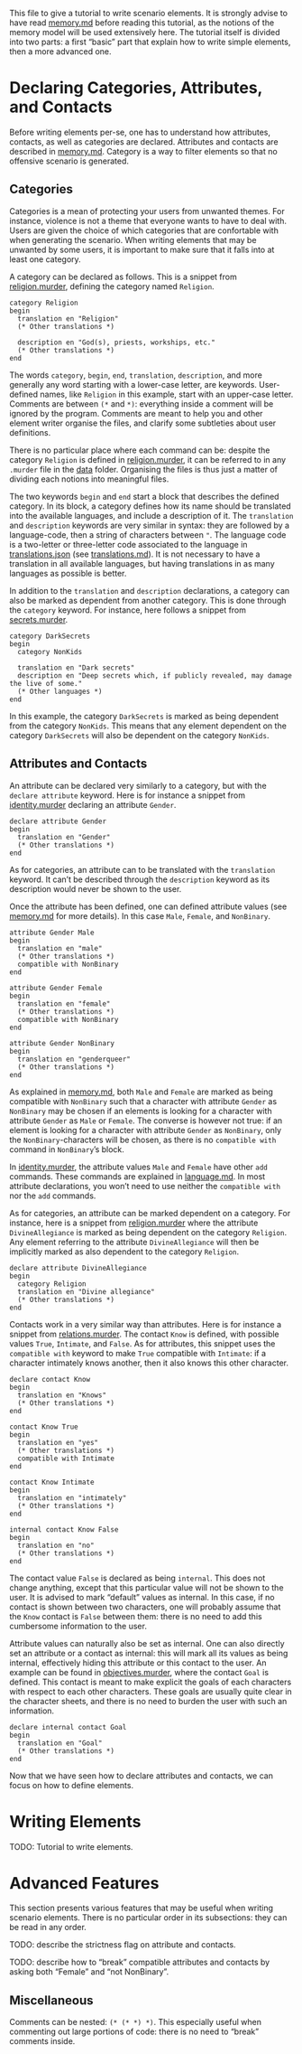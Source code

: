 
This file to give a tutorial to write scenario elements.
It is strongly advise to have read [memory.md](./memory.md) before reading this tutorial, as the notions of the memory model will be used extensively here.
The tutorial itself is divided into two parts: a first “basic” part that explain how to write simple elements, then a more advanced one.

# Declaring Categories, Attributes, and Contacts

Before writing elements per-se, one has to understand how attributes, contacts, as well as categories are declared.
Attributes and contacts are described in [memory.md](./memory.md).
Category is a way to filter elements so that no offensive scenario is generated.

## Categories

Categories is a mean of protecting your users from unwanted themes.
For instance, violence is not a theme that everyone wants to have to deal with.
Users are given the choice of which categories that are confortable with when generating the scenario.
When writing elements that may be unwanted by some users, it is important to make sure that it falls into at least one category.

A category can be declared as follows.
This is a snippet from [religion.murder](../data/religion.murder), defining the category named `Religion`.
```murder
category Religion
begin
  translation en "Religion"
  (* Other translations *)

  description en "God(s), priests, workships, etc."
  (* Other translations *)
end
```
The words `category`, `begin`, `end`, `translation`, `description`, and more generally any word starting with a lower-case letter, are keywords.
User-defined names, like `Religion` in this example, start with an upper-case letter.
Comments are between `(*` and `*)`: everything inside a comment will be ignored by the program.
Comments are meant to help you and other element writer organise the files, and clarify some subtleties about user definitions.

There is no particular place where each command can be: despite the category `Religion` is defined in [religion.murder](../data/religion.murder), it can be referred to in any `.murder` file in the [data](../data) folder.
Organising the files is thus just a matter of dividing each notions into meaningful files.

The two keywords `begin` and `end` start a block that describes the defined category.
In its block, a category defines how its name should be translated into the available languages, and include a description of it.
The `translation` and `description` keywords are very similar in syntax: they are followed by a language-code, then a string of characters between `"`.
The language code is a two-letter or three-letter code associated to the language in [translations.json](../web/translations.json) (see [translations.md](./translations.md)).
It is not necessary to have a translation in all available languages, but having translations in as many languages as possible is better.

In addition to the `translation` and `description` declarations, a category can also be marked as dependent from another category.
This is done through the `category` keyword.
For instance, here follows a snippet from [secrets.murder](../data/secrets.murder).
```murder
category DarkSecrets
begin
  category NonKids

  translation en "Dark secrets"
  description en "Deep secrets which, if publicly revealed, may damage the live of some."
  (* Other languages *)
end
```
In this example, the category `DarkSecrets` is marked as being dependent from the category `NonKids`.
This means that any element dependent on the category `DarkSecrets` will also be dependent on the category `NonKids`.

## Attributes and Contacts

An attribute can be declared very similarly to a category, but with the `declare attribute` keyword.
Here is for instance a snippet from [identity.murder](../data/identity.murder) declaring an attribute `Gender`.
```murder
declare attribute Gender
begin
  translation en "Gender"
  (* Other translations *)
end
```
As for categories, an attribute can to be translated with the `translation` keyword.
It can’t be described through the `description` keyword as its description would never be shown to the user.

Once the attribute has been defined, one can defined attribute values (see [memory.md](./memory.md) for more details).
In this case `Male`, `Female`, and `NonBinary`.
```murder
attribute Gender Male
begin
  translation en "male"
  (* Other translations *)
  compatible with NonBinary
end

attribute Gender Female
begin
  translation en "female"
  (* Other translations *)
  compatible with NonBinary
end

attribute Gender NonBinary
begin
  translation en "genderqueer"
  (* Other translations *)
end
```
As explained in [memory.md](./memory.md), both `Male` and `Female` are marked as being compatible with `NonBinary` such that a character with attribute `Gender` as `NonBinary` may be chosen if an elements is looking for a character with attribute `Gender` as `Male` or `Female`.
The converse is however not true: if an element is looking for a character with attribute `Gender` as `NonBinary`, only the `NonBinary`-characters will be chosen, as there is no `compatible with` command in `NonBinary`’s block.

In [identity.murder](../data/identity.murder), the attribute values `Male` and `Female` have other `add` commands.
These commands are explained in [language.md](./language.md).
In most attribute declarations, you won’t need to use neither the `compatible with` nor the `add` commands.

As for categories, an attribute can be marked dependent on a category.
For instance, here is a snippet from [religion.murder](../data/religion.murder) where the attribute `DivineAllegiance` is marked as being dependent on the category `Religion`.
Any element referring to the attribute `DivineAllegiance` will then be implicitly marked as also dependent to the category `Religion`.
```murder
declare attribute DivineAllegiance
begin
  category Religion
  translation en "Divine allegiance"
  (* Other translations *)
end
```

Contacts work in a very similar way than attributes.
Here is for instance a snippet from [relations.murder](../data/relations.murder).
The contact `Know` is defined, with possible values `True`, `Intimate`, and `False`.
As for attributes, this snippet uses the `compatible with` keyword to make `True` compatible with `Intimate`: if a character intimately knows another, then it also knows this other character.
```murder
declare contact Know
begin
  translation en "Knows"
  (* Other translations *)
end

contact Know True
begin
  translation en "yes"
  (* Other translations *)
  compatible with Intimate
end

contact Know Intimate
begin
  translation en "intimately"
  (* Other translations *)
end

internal contact Know False
begin
  translation en "no"
  (* Other translations *)
end
```

The contact value `False` is declared as being `internal`.
This does not change anything, except that this particular value will not be shown to the user.
It is advised to mark “default” values as internal.
In this case, if no contact is shown between two characters, one will probably assume that the `Know` contact is `False` between them: there is no need to add this cumbersome information to the user.

Attribute values can naturally also be set as internal.
One can also directly set an attribute or a contact as internal: this will mark all its values as being internal, effectively hiding this attribute or this contact to the user.
An example can be found in [objectives.murder](../data/objectives.murder), where the contact `Goal` is defined.
This contact is meant to make explicit the goals of each characters with respect to each other characters.
These goals are usually quite clear in the character sheets, and there is no need to burden the user with such an information.
```murder
declare internal contact Goal
begin
  translation en "Goal"
  (* Other translations *)
end
```

Now that we have seen how to declare attributes and contacts, we can focus on how to define elements.

# Writing Elements

TODO: Tutorial to write elements.

# Advanced Features

This section presents various features that may be useful when writing scenario elements.
There is no particular order in its subsections: they can be read in any order.

TODO: describe the strictness flag on attribute and contacts.

TODO: describe how to “break” compatible attributes and contacts by asking both “Female” and “not NonBinary”.

## Miscellaneous

Comments can be nested: `(* (* *) *)`.
This especially useful when commenting out large portions of code: there is no need to “break” comments inside.

